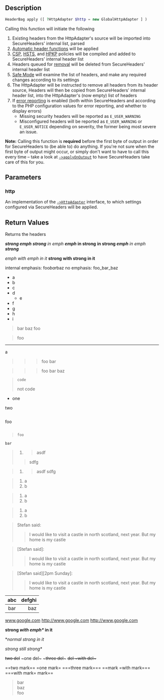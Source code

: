 ## Description
```php
HeaderBag apply ([ ?HttpAdapter $http = new GlobalHttpAdapter ] )
```

Calling this function will initiate the following
1. Existing headers from the HttpAdapter's source will be imported into
   SecureHeaders' internal list, parsed
2. [Automatic header functions](auto) will be applied
3. [CSP](csp), [HSTS](hsts), and [HPKP](hpkp) policies will be compiled
   and added to SecureHeaders' internal header list
4. Headers queued for [removal](removeHeader) will be deleted from
   SecureHeaders' internal header list
5. [Safe Mode](safeMode) will examine the list of headers, and make any
   required changes according to its settings
6. The HttpAdapter will be instructed to remove all headers from its
   header source, Headers will then be copied from SecureHeaders'
   internal header list, into the HttpAdapter's (now empty) list of
   headers
7. If [error reporting](errorReporting) is enabled (both within
   SecureHeaders and according to the PHP configuration values for
   error reporting, and whether to display errors)
   * Missing security headers will be reported as `E_USER_WARNING`
   * Misconfigured headers will be reported as `E_USER_WARNING` or
     `E_USER_NOTICE` depending on severity, the former being most
     severe an issue.

 **Note:** Calling this function is **required** before the first byte
 of output in order for SecureHeaders to (be able to) do anything. If
 you're not sure when the first byte of output might occur, or simply
 don't want to have to call this every time – take a look at
 [`->applyOnOutput`](applyOnOutput) to have SecureHeaders take care of this for you.

## Parameters
### http
 An implementation of the [`->HttpAdapter`](HttpAdapter) interface, to which
 settings configured via SecureHeaders will be applied.

## Return Values
Returns the headers

***strong emph***
***strong** in emph*
***emph* in strong**
**in strong *emph***
*in emph **strong***

*emph *with emph* in it*
**strong **with strong** in it**

internal emphasis: foo*bar*baz
no emphasis: foo_bar_baz

- a
 - b
  - c
   - d
     - e
   - f
  - g
 - h
- i

> bar
baz
> foo

> foo
---

a

> > > foo
bar

>>> foo
> bar
>>baz

>     code
>    not code

- one

 two

> ```
foo
```
```

>     foo
    bar

>1. > asdf
>   > sdfg

> 1. > asdf
>    > sdfg

>   1. a
>2. b

>    1. a
>2. b

>    1. a
> 2. b

> Stefan said:
> > I would like to visit a castle in north scotland, next year.
> But my home is my castle

> [Stefan said]:
> > I would like to visit a castle in north scotland, next year.
> But my home is my castle

> [Stefan said][2pm Sunday]:
> > I would like to visit a castle in north scotland, next year.
> But my home is my castle

| abc | defghi |
:-: | -----------:
bar | baz

www.google.com http://www.google.com <http://www.google.com>

**strong *with emph\** in it**

**normal **strong* in it**

**strong* still strong**

~~two del~~ ~one del~ ~~~three del~~~ ~~del ~with del~~~

==two mark== =one mark= ===three mark=== ==mark =with mark===
===with mark= mark==

> bar \
baz      
>    foo